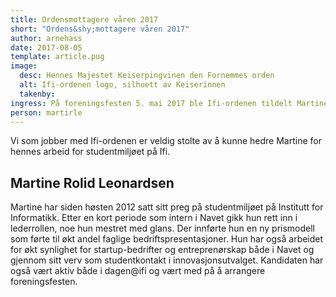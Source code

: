 ```yaml
---
title: Ordensmottagere våren 2017
short: "Ordens&shy;mottagere våren 2017"
author: arnehass
date: 2017-08-05
template: article.pug
image:
  desc: Hennes Majestet Keiserpingvinen den Fornemmes orden
  alt: Ifi-ordenen logo, silhuett av Keiserinnen
  takenby: 
ingress: På foreningsfesten 5. mai 2017 ble Ifi-ordenen tildelt Martine Rolid Leonardsen.
person: martirle
---
```


Vi som jobber med Ifi-ordenen er veldig stolte av å kunne hedre Martine for hennes arbeid for studentmiljøet på Ifi.

## Martine Rolid Leonardsen

Martine har siden høsten 2012 satt sitt preg på studentmiljøet på Institutt for Informatikk. Etter en kort periode som intern i Navet gikk hun rett inn i lederrollen, noe hun mestret med glans. Der innførte hun en ny prismodell som førte til økt andel faglige bedriftspresentasjoner. Hun har også arbeidet for økt synlighet for startup-bedrifter og entreprenørskap både i Navet og gjennom sitt verv som studentkontakt i innovasjonsutvalget. Kandidaten har også vært aktiv både i dagen@ifi og vært med på å arrangere foreningsfesten.